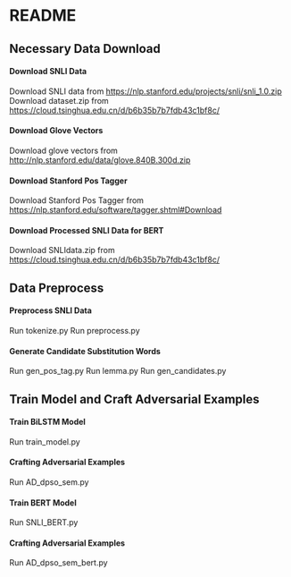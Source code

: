 # README

## Necessary Data Download
#### Download SNLI Data
Download SNLI data from https://nlp.stanford.edu/projects/snli/snli_1.0.zip
Download dataset.zip from https://cloud.tsinghua.edu.cn/d/b6b35b7b7fdb43c1bf8c/
#### Download Glove Vectors
Download glove vectors from http://nlp.stanford.edu/data/glove.840B.300d.zip
#### Download Stanford Pos Tagger
Download Stanford Pos Tagger from https://nlp.stanford.edu/software/tagger.shtml#Download
#### Download Processed SNLI Data for BERT
Download SNLIdata.zip from https://cloud.tsinghua.edu.cn/d/b6b35b7b7fdb43c1bf8c/
## Data Preprocess
#### Preprocess SNLI Data
Run tokenize.py
Run preprocess.py
#### Generate Candidate Substitution Words
Run gen_pos_tag.py
Run lemma.py
Run gen_candidates.py
## Train Model and Craft Adversarial Examples
#### Train BiLSTM Model
Run train_model.py
#### Crafting Adversarial Examples
Run AD_dpso_sem.py
#### Train BERT Model
Run SNLI_BERT.py
#### Crafting Adversarial Examples
Run AD_dpso_sem_bert.py
